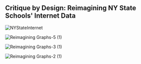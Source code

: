 ## Critique by Design: Reimagining NY State Schools' Internet Data

![NYStateInternet](https://user-images.githubusercontent.com/116670343/201529659-23601663-d0a1-4c71-b5ee-0419f7a35d55.png)





![Reimagining Graphs-5 (1)](https://user-images.githubusercontent.com/116670343/201529517-f8cd21c4-24dd-41b0-bc64-8154f29b216c.jpg)



![Reimagining Graphs-3 (1)](https://user-images.githubusercontent.com/116670343/201529524-d7b097f2-c398-4eb7-a678-c0556d14e8a8.jpg)



![Reimagining Graphs-2 (1)](https://user-images.githubusercontent.com/116670343/201529531-06bc6e4c-1474-49ae-9d25-f6b59cdfbd77.jpg)
